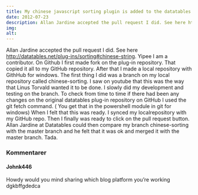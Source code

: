 ```yaml
---
title: My chinese javascript sorting plugin is added to the datatables jQuery component on GitHub
date: 2012-07-23
description: Allan Jardine accepted the pull request I did. See here http://datatables.net/plug-ins/sorting#chinese-string. Yipee I am a contributor.
img: 
alt: 
---
```


Allan Jardine accepted the pull request I did. See here http://datatables.net/plug-ins/sorting#chinese-string. Yipee I am a contributor.
On Github I first made fork on the plug-in repository. That copied it all to my GitHub repository. After that I made a local repository with GithHub for windows. The first thing I did was a branch on my local repository called chinese-sorting. I saw on youtube that this was the way that Linus Torvald wanted it to be done. I slowly did my development and testing on the branch. To check from time to time if there had been any changes on the original datatables plug-in repository on GitHub I used the git fetch command. ( You get that in the powershell module in git for windows)
When I felt that this was ready. I synced my localrepository with my GitHub repo. Then I finally was ready to click on the pull request button. Allan Jardine at Datatables could then compare my branch chinese-sorting with the master branch and he felt that it was ok and merged it with the master branch. Tada.

### Kommentarer

#### Johnk446
Howdy would you mind sharing which blog platform you’re working dgkbffgdedca